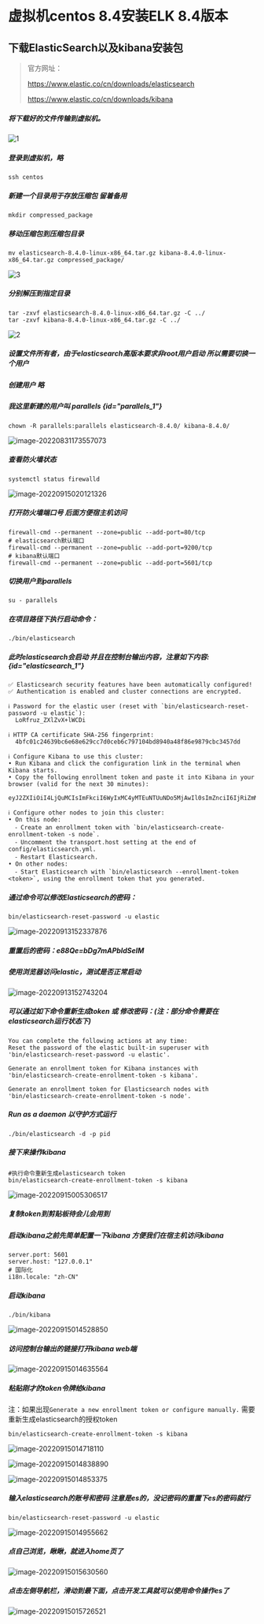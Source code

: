# 虚拟机centos 8.4安装ELK 8.4版本

## 下载ElasticSearch以及kibana安装包

> 官方网址：
>
> https://www.elastic.co/cn/downloads/elasticsearch
>
> https://www.elastic.co/cn/downloads/kibana

##### 将下载好的文件传输到虚拟机。

![1](1.png)

##### 登录到虚拟机，略

```shell
ssh centos
```

##### 新建一个目录用于存放压缩包 留着备用

```shell
mkdir compressed_package
```

##### 移动压缩包到压缩包目录

```shell
mv elasticsearch-8.4.0-linux-x86_64.tar.gz kibana-8.4.0-linux-x86_64.tar.gz compressed_package/
```

![3](3.png)

##### 分别解压到指定目录

```shell
tar -zxvf elasticsearch-8.4.0-linux-x86_64.tar.gz -C ../
tar -zxvf kibana-8.4.0-linux-x86_64.tar.gz -C ../
```

![2](2.png)

##### 设置文件所有者，由于elasticsearch高版本要求非root用户启动 所以需要切换一个用户

##### 创建用户 略 

##### 我这里新建的用户叫 **parallels** {id="parallels_1"}

```shell
chown -R parallels:parallels elasticsearch-8.4.0/ kibana-8.4.0/
```

![image-20220831173557073](image-20220831173557073.png)

##### 查看防火墙状态

```shell
systemctl status firewalld
```

![image-20220915020121326](image-20220915020121326.png)

##### 打开防火墙端口号 后面方便宿主机访问

```shell
firewall-cmd --permanent --zone=public --add-port=80/tcp
# elasticsearch默认端口
firewall-cmd --permanent --zone=public --add-port=9200/tcp
# kibana默认端口
firewall-cmd --permanent --zone=public --add-port=5601/tcp
```

##### 切换用户到parallels

```shell
su - parallels
```

##### 在项目路径下执行启动命令：

```shell
./bin/elasticsearch
```

##### 此时elasticsearch会启动 并且在控制台输出内容，注意如下内容: {id="elasticsearch_1"}

```
✅ Elasticsearch security features have been automatically configured!
✅ Authentication is enabled and cluster connections are encrypted.

ℹ️ Password for the elastic user (reset with `bin/elasticsearch-reset-password -u elastic`):
  LoRfruz_ZXlZvX+lWCDi

ℹ️ HTTP CA certificate SHA-256 fingerprint:
  4bfc01c24639bc6e68e629cc7d0ceb6c797104bd8940a48f86e9879cbc3457dd

ℹ️ Configure Kibana to use this cluster:
• Run Kibana and click the configuration link in the terminal when Kibana starts.
• Copy the following enrollment token and paste it into Kibana in your browser (valid for the next 30 minutes):
  eyJ2ZXIiOiI4LjQuMCIsImFkciI6WyIxMC4yMTEuNTUuNDo5MjAwIl0sImZnciI6IjRiZmMwMWMyNDYzOWJjNmU2OGU2MjljYzdkMGNlYjZjNzk3MTA0YmQ4OTQwYTQ4Zjg2ZTk4NzljYmMzNDU3ZGQiLCJrZXkiOiJmMEZoTllNQnZmdkNlNG1Oay1heTozNWxTLXhWclF0eXBHTzZxd3RSaUp3In0=

ℹ️ Configure other nodes to join this cluster:
• On this node:
  ⁃ Create an enrollment token with `bin/elasticsearch-create-enrollment-token -s node`.
  ⁃ Uncomment the transport.host setting at the end of config/elasticsearch.yml.
  ⁃ Restart Elasticsearch.
• On other nodes:
  ⁃ Start Elasticsearch with `bin/elasticsearch --enrollment-token <token>`, using the enrollment token that you generated.
```

##### 通过命令可以修改Elasticsearch的密码：

```shelll
bin/elasticsearch-reset-password -u elastic
```

![image-20220913152337876](image-20220913152337876.png)

##### 重置后的密码：e88Qe=bDg7mAPbIdSeIM

##### 使用浏览器访问elastic，测试是否正常启动

![image-20220913152743204](image-20220913152743204.png)

##### 可以通过如下命令重新生成token 或 修改密码：(注：部分命令需要在elasticsearch运行状态下)

```shell
You can complete the following actions at any time:
Reset the password of the elastic built-in superuser with
'bin/elasticsearch-reset-password -u elastic'.

Generate an enrollment token for Kibana instances with
'bin/elasticsearch-create-enrollment-token -s kibana'.

Generate an enrollment token for Elasticsearch nodes with
'bin/elasticsearch-create-enrollment-token -s node'.
```

##### Run as a daemon 以守护方式运行

```shell
./bin/elasticsearch -d -p pid
```

##### 接下来操作kibana

```shell
#执行命令重新生成elasticsearch token
bin/elasticsearch-create-enrollment-token -s kibana
```

![image-20220915005306517](image-20220915005306517.png)

##### 复制token到剪贴板待会儿会用到

##### 启动kibana之前先简单配置一下kibana 方便我们在宿主机访问kibana

```shell
server.port: 5601
server.host: "127.0.0.1"
# 国际化
i18n.locale: "zh-CN"
```

##### 启动kibana

```shell
./bin/kibana
```

![image-20220915014528850](image-20220915014528850.png)

##### 访问控制台输出的链接打开kibana web端

![image-20220915014635564](image-20220915014635564.png)

##### 粘贴刚才的token令牌给kibana

注：如果出现`Generate a new enrollment token or configure manually.` 需要重新生成elasticsearch的授权token

```shell
bin/elasticsearch-create-enrollment-token -s kibana
```

![image-20220915014718110](image-20220915014718110.png)

![image-20220915014838890](image-20220915014838890.png)

![image-20220915014853375](image-20220915014853375.png)

##### 输入elasticsearch的账号和密码 注意是es的，没记密码的重置下es的密码就行

```shell
bin/elasticsearch-reset-password -u elastic
```



![image-20220915014955662](image-20220915014955662.png)

##### 点自己浏览，瞅瞅，就进入home页了

![image-20220915015630560](image-20220915015630560.png)

##### 点击左侧导航栏，滑动到最下面，点击开发工具就可以使用命令操作es了

![image-20220915015726521](image-20220915015726521.png)

